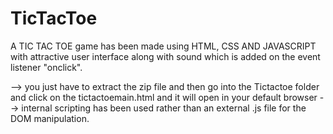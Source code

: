 # TicTacToe
A TIC TAC TOE game has been made using HTML, CSS AND JAVASCRIPT with attractive user interface along with sound which is added on the event listener "onclick".

--> you just have to extract the zip file and then go into the Tictactoe folder and click on the tictactoemain.html and it will open in your default browser
--> internal scripting has been used rather than an external .js file for the DOM manipulation.
